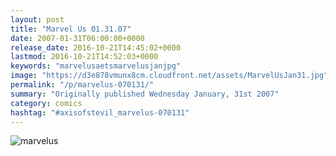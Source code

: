 ```yaml
---
layout: post
title: "Marvel Us 01.31.07"
date: 2007-01-31T06:00:00+0000
release_date: 2016-10-21T14:45:02+0000
lastmod: 2016-10-21T14:52:03+0000
keywords: "marvelusaetsmarvelusjanjpg"
image: "https://d3e878vmunx8cm.cloudfront.net/assets/MarvelUsJan31.jpg"
permalink: "/p/marvelus-070131/"
summary: "Originally published Wednesday January, 31st 2007"
category: comics
hashtag: "#axisofstevil_marvelus-070131"
---
```


![marvelus](https://d3e878vmunx8cm.cloudfront.net/assets/MarvelUsJan31.jpg)
